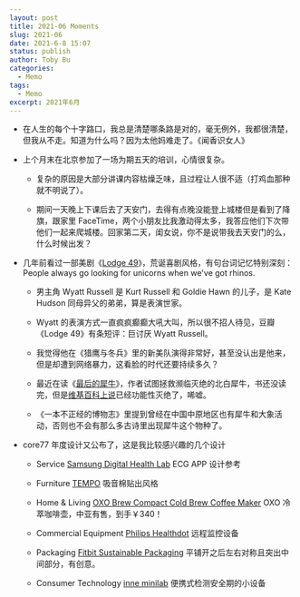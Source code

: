```yaml
---
layout: post
title: 2021-06 Moments
slug: 2021-06
date: 2021-6-8 15:07
status: publish
author: Toby Bu
categories:
  - Memo
tags:
  - Memo
excerpt: 2021年6月
---
```



- 在人生的每个十字路口，我总是清楚哪条路是对的，毫无例外，我都很清楚，但我从不走。知道为什么吗？因为太他妈难走了。《闻香识女人》

- 上个月末在北京参加了一场为期五天的培训，心情很复杂。

  - 复杂的原因是大部分讲课内容枯燥乏味，且过程让人很不适（打鸡血那种就不明说了）。

  - 期间一天晚上下课后去了天安门，去得有点晚没能登上城楼但是看到了降旗，跟家里 FaceTime，两个小朋友比我激动得太多，我答应他们下次带他们一起来爬城楼。回家第二天，闺女说，你不是说带我去天安门的么，什么时候出发？

- 几年前看过一部美剧《[Lodge 49](https://movie.douban.com/subject/26887176/)》，荒诞喜剧风格，有句台词记忆特别深刻：People always go looking for unicorns when we've got rhinos.

  - 男主角 Wyatt Russell 是 Kurt Russell 和 Goldie Hawn 的儿子，是 Kate Hudson 同母异父的弟弟，算是表演世家。

  - Wyatt 的表演方式一直疯疯癫癫大吼大叫，所以很不招人待见，豆瓣《Lodge 49》有条短评：巨讨厌 Wyatt Russell。

  - 我觉得他在《猎鹰与冬兵》里的新美队演得非常好，甚至没认出是他来，但是却遭到网络暴力，这看脸的时代还要持续多久？

  - 最近在读《[最后的犀牛](https://book.douban.com/subject/35317084/)》，作者试图拯救濒临灭绝的北白犀牛，书还没读完，但是[维基百科上说](https://zh.wikipedia.org/wiki/%E5%8C%97%E7%99%BD%E7%8A%80)已经功能性灭绝了，唏嘘。

  - 《一本不正经的博物志》里提到曾经在中国中原地区也有犀牛和大象活动，否则也不会有那么多古诗里出现犀牛这个物种了。

- core77 年度设计又公布了，这是我比较感兴趣的几个设计

  - Service [Samsung Digital Health Lab](https://designawards.core77.com/Service-Design/106625/My-Heart-Lab-AFib-Research-Study) ECG APP 设计参考

  - Furniture [TEMPO](https://designawards.core77.com/Furniture-Lighting/106129/TEMPO) 吸音棉贴出风格

  - Home & Living [OXO Brew Compact Cold Brew Coffee Maker](https://designawards.core77.com/home-living/108114/OXO-Brew-Compact-Cold-Brew-Coffee-Maker) OXO 冷萃咖啡壶，中亚有售，到手￥340！

  - Commercial Equipment [Philips Healthdot](https://designawards.core77.com/Commercial-Equipment/105691/Healthdot) 远程监控设备

  - Packaging [Fitbit Sustainable Packaging](https://designawards.core77.com/Packaging/104378/Fitbit-Sustainable-Packaging) 平铺开之后左右对称且突出中间部分，有创意。

  - Consumer Technology [inne minilab](https://designawards.core77.com/consumer-technology/105645/inne-minilab) 便携式检测安全期的小设备
